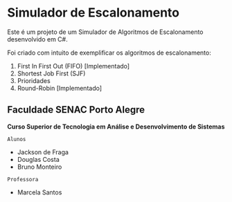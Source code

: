 ﻿Simulador de Escalonamento
==========================

Este é um projeto de um Simulador de Algoritmos de Escalonamento desenvolvido em C#.

Foi criado com intuito de exemplificar os algoritmos de escalonamento:
1. First In First Out (FIFO) [Implementado]
2. Shortest Job First (SJF)
3. Prioridades
4. Round-Robin [Implementado]






Faculdade SENAC Porto Alegre
----------------------------
**Curso Superior de Tecnologia em Análise e Desenvolvimento de Sistemas**



```
Alunos
```
- Jackson de Fraga
- Douglas Costa
- Bruno Monteiro

```
Professora
```
- Marcela Santos
